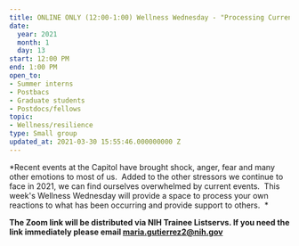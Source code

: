 ```yaml
---
title: ONLINE ONLY (12:00-1:00) Wellness Wednesday - "Processing Current Events"
date:
  year: 2021
  month: 1
  day: 13
start: 12:00 PM
end: 1:00 PM
open_to:
- Summer interns
- Postbacs
- Graduate students
- Postdocs/fellows
topic:
- Wellness/resilience
type: Small group
updated_at: 2021-03-30 15:55:46.000000000 Z
---
```

*Recent events at the Capitol have brought shock, anger, fear and many
other emotions to most of us.  Added to the other stressors we continue
to face in 2021, we can find ourselves overwhelmed by current events. 
This week\'s Wellness Wednesday will provide a space to process your own
reactions to what has been occurring and provide support to others.  *

**The Zoom link will be distributed via NIH Trainee Listservs. If you
need the link immediately please email maria.gutierrez2@nih.gov**
